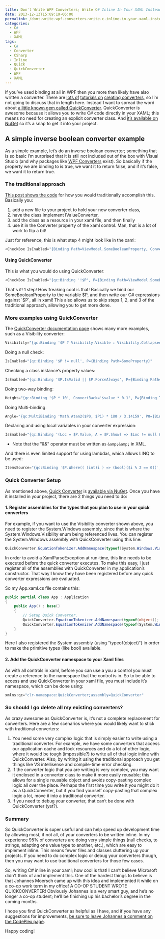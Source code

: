 ```yaml
---
title: Don't Write WPF Converters; Write C# Inline In Your XAML Instead Using QuickConverter
date: 2013-12-13T15:09:10-06:00
permalink: /dont-write-wpf-converters-write-c-inline-in-your-xaml-instead-using-quickconverter/
categories:
  - C#
  - WPF
  - XAML
tags:
  - C#
  - Converter
  - CSharp
  - Inline
  - Quick
  - QuickConverter
  - WPF
  - XAML
---
```


If you’ve used binding at all in WPF then you more then likely have also written a converter. There are [lots of](http://wpftutorial.net/ValueConverters.html) [tutorials on](http://www.wpf-tutorial.com/data-binding/value-conversion-with-ivalueconverter/) [creating converters](http://www.codeproject.com/Articles/418271/Custom-Value-Conversion-in-WPF), so I’m not going to discuss that in length here. Instead I want to spread the word about [a little known gem called QuickConverter](https://quickconverter.codeplex.com/). QuickConverter is awesome because it allows you to write C# code directly in your XAML; this means no need for creating an explicit converter class. And [it’s available on NuGet](http://www.nuget.org/packages/QuickConverter/) so it’s a snap to get it into your project.

## A simple inverse boolean converter example

As a simple example, let’s do an inverse boolean converter; something that is so basic I’m surprised that it is still not included out of the box with Visual Studio (and why packages like [WPF Converters](https://wpfconverters.codeplex.com/) exist). So basically if the property we are binding to is true, we want it to return false, and if it’s false, we want it to return true.

### The traditional approach

[This post shows the code](http://www.codeproject.com/Articles/24330/WPF-Bind-to-Opposite-Boolean-Value-Using-a-Convert) for how you would traditionally accomplish this. Basically you:

1. add a new file to your project to hold your new converter class,
1. have the class implement IValueConverter,
1. add the class as a resource in your xaml file, and then finally
1. use it in the Converter property of the xaml control. Man, that is a lot of work to flip a bit!

Just for reference, this is what step 4 might look like in the xaml:

```csharp
<CheckBox IsEnabled="{Binding Path=ViewModel.SomeBooleanProperty, Converter={StaticResource InverseBooleanConverter}" />
```

#### Using QuickConverter

This is what you would do using QuickConverter:

```csharp
<CheckBox IsEnabled="{qc:Binding '!$P', P={Binding Path=ViewModel.SomeBooleanProperty}}" />
```

That's it! 1 step! How freaking cool is that! Basically we bind our SomeBooleanProperty to the variable $P, and then write our C# expressions against `$P`, all in xaml! This also allows us to skip steps 1, 2, and 3 of the traditional approach, allowing you to get more done.

### More examples using QuickConverter

The [QuickConverter documentation page](https://quickconverter.codeplex.com/documentation) shows many more examples, such as a Visibility converter:

```csharp
Visibility="{qc:Binding '$P ? Visibility.Visible : Visibility.Collapsed', P={Binding ShowElement}}"
```

Doing a null check:

```csharp
IsEnabled="{qc:Binding '$P != null', P={Binding Path=SomeProperty}"
```

Checking a class instance’s property values:

```csharp
IsEnabled="{qc:Binding '$P.IsValid || $P.ForceAlways', P={Binding Path=SomeClassInstance}"
```

Doing two-way binding:

```csharp
Height="{qc:Binding '$P * 10', ConvertBack='$value * 0.1', P={Binding TestWidth, Mode=TwoWay}}"
```

Doing Multi-binding:

```csharp
Angle="{qc:MultiBinding 'Math.Atan2($P0, $P1) * 180 / 3.14159', P0={Binding ActualHeight, ElementName=rootElement}, P1={Binding ActualWidth, ElementName=rootElement}}"
```

Declaring and using local variables in your converter expression:

```csharp
IsEnabled="{qc:Binding '(Loc = $P.Value, A = $P.Show) => $Loc != null &amp;&amp; $A', P={Binding Obj}}"
```

* Note that the "&&" operator must be written as `&amp;&amp;` in XML.

And there is even limited support for using lambdas, which allows LINQ to be used:

```csharp
ItemsSource="{qc:Binding '$P.Where(( (int)i ) => (bool)($i % 2 == 0))', P={Binding Source}}"
```

### Quick Converter Setup

As mentioned above, [Quick Converter](https://quickconverter.codeplex.com/) is [available via NuGet](http://www.nuget.org/packages/QuickConverter/). Once you have it installed in your project, there are 2 things you need to do:

#### 1. Register assemblies for the types that you plan to use in your quick converters

For example, if you want to use the Visibility converter shown above, you need to register the System.Windows assembly, since that is where the System.Windows.Visibility enum being referenced lives. You can register the System.Windows assembly with QuickConverter using this line:

```csharp
QuickConverter.EquationTokenizer.AddNamespace(typeof(System.Windows.Visibility));
```

In order to avoid a XamlParseException at run-time, this line needs to be executed before the quick converter executes. To make this easy, I just register all of the assemblies with QuickConverter in my application’s constructor. That way I know they have been registered before any quick converter expressions are evaluated.

So my App.xaml.cs file contains this:

```csharp
public partial class App : Application
{
    public App() : base()
    {
        // Setup Quick Converter.
        QuickConverter.EquationTokenizer.AddNamespace(typeof(object));
        QuickConverter.EquationTokenizer.AddNamespace(typeof(System.Windows.Visibility));
    }
}
```

Here I also registered the System assembly (using "typeof(object)") in order to make the primitive types (like bool) available.

#### 2. Add the QuickConverter namespace to your Xaml files

As with all controls in xaml, before you can use a you a control you must create a reference to the namespace that the control is in. So to be able to access and use QuickConverter in your xaml file, you must include it’s namespace, which can be done using:

```csharp
xmlns:qc="clr-namespace:QuickConverter;assembly=QuickConverter"
```

### So should I go delete all my existing converters?

As crazy awesome as QuickConverter is, it’s not a complete replacement for converters. Here are a few scenarios where you would likely want to stick with traditional converters:

1. You need some very complex logic that is simply easier to write using a traditional converter. For example, we have some converters that access our application cache and lock resources and do a lot of other logic, where it would be tough (impossible?) to write all of that logic inline with QuickConverter. Also, by writing it using the traditional approach you get things like VS intellisense and compile-time error checking.
1. If the converter logic that you are writing is very complex, you may want it enclosed in a converter class to make it more easily reusable; this allows for a single reusable object and avoids copy-pasting complex logic all over the place. Perhaps the first time you write it you might do it as a QuickConverter, but if you find yourself copy-pasting that complex logic a lot, move it into a traditional converter.
1. If you need to debug your converter, that can’t be done with QuickConverter (yet?).

### Summary

So QuickConverter is super useful and can help speed up development time by allowing most, if not all, of your converters to be written inline. In my experience 95% of converters are doing very simple things (null checks, to strings, adapting one value type to another, etc.), which are easy to implement inline. This means fewer files and classes cluttering up your projects. If you need to do complex logic or debug your converters though, then you may want to use traditional converters for those few cases.

So, writing C# inline in your xaml; how cool is that! I can’t believe Microsoft didn’t think of and implement this. One of the hardest things to believe is that Johannes Moersch came up with this idea and implemented it while on a co-op work term in my office! A CO-OP STUDENT WROTE QUICKCONVERTER! Obviously Johannes is a very smart guy, and he’s no longer a co-op student; he’ll be finishing up his bachelor’s degree in the coming months.

I hope you find QuickConverter as helpful as I have, and if you have any suggestions for improvements, [be sure to leave Johannes a comment on the CodePlex page](https://quickconverter.codeplex.com/discussions).

Happy coding!
